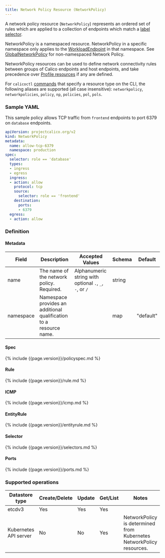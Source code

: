 ```yaml
---
title: Network Policy Resource (NetworkPolicy)
---
```


A network policy resource (`NetworkPolicy`) represents an ordered set of rules which are applied
to a collection of endpoints which match a [label selector](#selector).

NetworkPolicy is a namespaced resource. NetworkPolicy in a specific namespace
only applies to the [WorkloadEndpoint]({{site.baseurl}}/{{page.version}}/reference/calicoctl/resources/workloadendpoint) in that namespace. 
See [GlobalNetworkPolicy]({{site.baseurl}}/{{page.version}}/reference/calicoctl/resources/globalnetworkpolicy) for non-namespaced Network Policy.

NetworkPolicy resources can be used to define network connectivity rules between groups of Calico endpoints and host endpoints, and
take precedence over [Profile resources]({{site.baseurl}}/{{page.version}}/reference/calicoctl/resources/profile) if any are defined.

For `calicoctl` [commands]({{site.baseurl}}/{{page.version}}/reference/calicoctl/commands/) that specify a resource type on the CLI, the following
aliases are supported (all case insensitive): `networkpolicy`, `networkpolicies`, `policy`, `np`, `policies`, `pol`, `pols`.

### Sample YAML

This sample policy allows TCP traffic from `frontend` endpoints to port 6379 on
`database` endpoints.

```yaml
apiVersion: projectcalico.org/v2
kind: NetworkPolicy
metadata:
  name: allow-tcp-6379
  namespace: production
spec:
  selector: role == 'database'
  types:
  - ingress
  - egress
  ingress:
  - action: allow
    protocol: tcp
    source:
      selector: role == 'frontend'
    destination:
      ports:
      - 6379
  egress:
  - action: allow
```

### Definition

#### Metadata

| Field | Description  | Accepted Values   | Schema | Default |
|-------|--------------|-------------------|--------|---------|
| name | The name of the network policy. Required. |     Alphanumeric string with optional `.`, `_`, `-`, or `/`    | string |         |
| namespace | Namespace provides an additional qualification to a resource name. | | map | "default" |


#### Spec

{% include {{page.version}}/policyspec.md %}

#### Rule

{% include {{page.version}}/rule.md %}

#### ICMP

{% include {{page.version}}/icmp.md %}

#### EntityRule

{% include {{page.version}}/entityrule.md %}

#### Selector

{% include {{page.version}}/selectors.md %}

#### Ports

{% include {{page.version}}/ports.md %}


### Supported operations

| Datastore type        | Create/Delete | Update | Get/List | Notes
|-----------------------|---------------|--------|----------|------
| etcdv3                | Yes           | Yes    | Yes      |
| Kubernetes API server | No            | No     | Yes      | NetworkPolicy is determined from Kubernetes NetworkPolicy resources.
